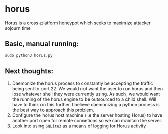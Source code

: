 # horus
Horus is a cross-platform honeypot which seeks to maximize attacker sojourn time

## Basic, manual running:
```
sudo python3 horus.py
```

## Next thoughts:
1. Daemonize the horus process to constantly be accepting the traffic being sent to port 22. We would not want the user to run horus and then lose whatever shell they were currently using. As such, we would want the running of the horus engine to be outsourced to a child shell. Will have to think on this further. I believe daemonizing a python process is the best way to approach this problem.
2. Configure the horus host machine (i.e the server hosting Horus) to have another port open for remote connetions so we can maintain the server.
3. Look into using `SQLite3` as a means of logging for Horus activity